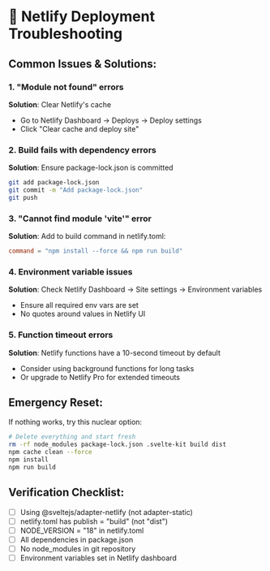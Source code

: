 # 🔧 Netlify Deployment Troubleshooting

## Common Issues & Solutions:

### 1. "Module not found" errors
**Solution**: Clear Netlify's cache
- Go to Netlify Dashboard → Deploys → Deploy settings
- Click "Clear cache and deploy site"

### 2. Build fails with dependency errors
**Solution**: Ensure package-lock.json is committed
```bash
git add package-lock.json
git commit -m "Add package-lock.json"
git push
```

### 3. "Cannot find module 'vite'" error
**Solution**: Add to build command in netlify.toml:
```toml
command = "npm install --force && npm run build"
```

### 4. Environment variable issues
**Solution**: Check Netlify Dashboard → Site settings → Environment variables
- Ensure all required env vars are set
- No quotes around values in Netlify UI

### 5. Function timeout errors
**Solution**: Netlify functions have a 10-second timeout by default
- Consider using background functions for long tasks
- Or upgrade to Netlify Pro for extended timeouts

## Emergency Reset:
If nothing works, try this nuclear option:
```bash
# Delete everything and start fresh
rm -rf node_modules package-lock.json .svelte-kit build dist
npm cache clean --force
npm install
npm run build
```

## Verification Checklist:
- [ ] Using @sveltejs/adapter-netlify (not adapter-static)
- [ ] netlify.toml has publish = "build" (not "dist")
- [ ] NODE_VERSION = "18" in netlify.toml
- [ ] All dependencies in package.json
- [ ] No node_modules in git repository
- [ ] Environment variables set in Netlify dashboard